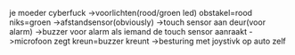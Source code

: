 je moeder
cyberfuck
  ->voorlichten(rood/groen led) obstakel=rood niks=groen
  ->afstandsensor(obviously)
  ->touch sensor aan deur(voor alarm)
  ->buzzer voor alarm als iemand de touch sensor aanraakt
  ->microfoon zegt kreun=buzzer kreunt
  ->besturing met joystivk op auto zelf
